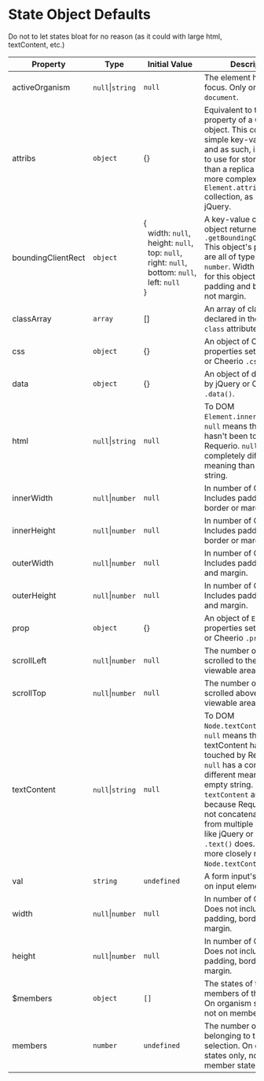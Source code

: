 # State Object Defaults
Do not to let states bloat for no reason (as it could with large html, textContent, etc.)

| Property | Type | Initial Value | Description |
| --- | --- | --- | --- |
| activeOrganism | `null`\|`string` | `null` | The element having focus. Only on states for `document`. |
| attribs | `object` | {} | Equivalent to the `.attribs` property of a Cheerio object. This consists of simple key-value pairs, and as such, is preferable to use for storing state than a replica of the much more complex `Element.attributes` collection, as utilized by jQuery. |
| boundingClientRect | `object` | {<br>&nbsp;&nbsp;width:&nbsp;`null`,<br>&nbsp;&nbsp;height:&nbsp;`null`,<br>&nbsp;&nbsp;top:&nbsp;`null`,<br>&nbsp;&nbsp;right:&nbsp;`null`,<br>&nbsp;&nbsp;bottom:&nbsp;`null`,<br>&nbsp;&nbsp;left:&nbsp;`null`<br>} | A key-value copy of the object returned by `.getBoundingClientRect()` This object's properties are all of type `null` or `number`. Width and height for this object include padding and border, but not margin. |
| classArray | `array` | [] | An array of classes declared in the HTML `class` attribute. |
| css | `object` | {} | An object of CSS properties set by jQuery or Cheerio `.css()`. |
| data | `object` | {} | An object of data saved by jQuery or Cheerio `.data()`. |
| html | `null`\|`string` | `null` | To DOM `Element.innerHTML` spec. `null` means the html hasn't been touched by Requerio. `null` has a completely different meaning than empty string. |
| innerWidth | `null`\|`number` | `null` | In number of CSS pixels. Includes padding, but not border or margin. |
| innerHeight | `null`\|`number` | `null` | In number of CSS pixels. Includes padding, but not border or margin. |
| outerWidth | `null`\|`number` | `null` | In number of CSS pixels. Includes padding, border, and margin. |
| outerHeight | `null`\|`number` | `null` | In number of CSS pixels. Includes padding, border, and margin. |
| prop | `object` | {} | An object of `Element` properties set by jQuery or Cheerio `.prop()`. |
| scrollLeft | `null`\|`number` | `null` | The number of CSS pixels scrolled to the left of viewable area. |
| scrollTop | `null`\|`number` | `null` | The number of CSS pixels scrolled above the viewable area. |
| textContent | `null`\|`string` | `null` | To DOM `Node.textContent` spec. `null` means the textContent hasn't been touched by Requerio. `null` has a completely different meaning than empty string. Named `textContent` and not `text` because Requerio does not concatenate texts from multiple selections, like jQuery or Cheerio `.text()` does. It therefore more closely resembles `Node.textContent`. |
| val | `string` | `undefined` | A form input's value. Only on input element states. |
| width | `null`\|`number` | `null` | In number of CSS pixels. Does not include padding, border, or margin. |
| height | `null`\|`number` | `null` | In number of CSS pixels. Does not include padding, border, or margin. |
| $members | `object` | `[]` | The states of the members of the selection. On organism states only, not on member states. |
| members | `number` | `undefined` | The number of members belonging to the selection. On organism states only, not on member states. |
